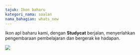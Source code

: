 ```yaml
---
tajuk: Ikon baharu
kategori_nama: soalan
nama_bahagian: whats_new
---
```

Ikon apl baharu kami, dengan **Studycat** berjalan, menyerlahkan pengembaraan pembelajaran dan bergerak ke hadapan.  
  
![](https://help.Studycat.com/hc/article_attachments/40378210068889)